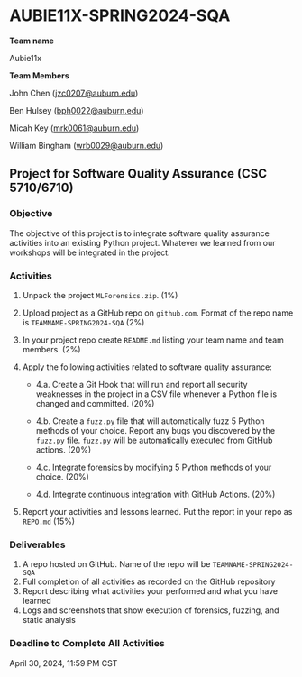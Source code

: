 # AUBIE11X-SPRING2024-SQA
**Team name** 

Aubie11x

**Team Members**

John Chen (jzc0207@auburn.edu)

Ben Hulsey (bph0022@auburn.edu)

Micah Key (mrk0061@auburn.edu)

William Bingham (wrb0029@auburn.edu)





## Project for Software Quality Assurance (CSC 5710/6710) 

### Objective 

The objective of this project is to integrate software quality assurance activities into an existing Python project. Whatever we learned from our workshops will be integrated in the project. 

### Activities 

1. Unpack the project `MLForensics.zip`. (1%)
2. Upload project as a GitHub repo on `github.com`. Format of the repo name is `TEAMNAME-SPRING2024-SQA`  (2%)
3. In your project repo create `README.md` listing your team name and team members. (2%)
4. Apply the following activities related to software quality assurance:

   - 4.a. Create a Git Hook that will run and report all security weaknesses in the project in a CSV file whenever a Python file is changed and committed. (20%)

   - 4.b. Create a `fuzz.py` file that will automatically fuzz 5 Python methods of your choice. Report any bugs you discovered by the `fuzz.py` file. `fuzz.py` will be automatically executed from GitHub actions. (20%)

   - 4.c. Integrate forensics by modifying 5 Python methods of your choice. (20%)

   - 4.d. Integrate continuous integration with GitHub Actions. (20%)   

5. Report your activities and lessons learned. Put the report in your repo as `REPO.md` (15%)   


### Deliverables 

1. A repo hosted on GitHub. Name of the repo will be `TEAMNAME-SPRING2024-SQA` 
2. Full completion of all activities as recorded on the GitHub repository 
3. Report describing what activities your performed and what you have learned 
4. Logs and screenshots that show execution of forensics, fuzzing, and static analysis 

### Deadline to Complete All Activities 

April 30, 2024, 11:59 PM CST